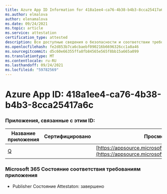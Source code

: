 ```yaml
---
title: Azure App ID Information for 418a1ee4-ca76-4b38-b4b3-8cca25417a6c
ms.author: elmalova
author: elenamalova
ms.date: 09/24/2021
ms.topic: article
ms.service: attestation
certification_type: attested
description: Все доступные сведения о безопасности и соответствии требованиям для 418a1ee4-ca76-4b38-b4b3-8cca25417a6c.
ms.openlocfilehash: fe2d853b7ca6cbaebf090216b6696326cc1a8a46
ms.sourcegitcommit: d5c60e66355ffa8fb84565e565f8bb15a665a099
ms.translationtype: MT
ms.contentlocale: ru-RU
ms.lasthandoff: 09/24/2021
ms.locfileid: "59782569"
---
```

# <a name="azure-app-id-418a1ee4-ca76-4b38-b4b3-8cca25417a6c"></a>Azure App ID: 418a1ee4-ca76-4b38-b4b3-8cca25417a6c


### <a name="apps-associated-with-this-id"></a>Приложения, связанные с этим ID:
| **Название приложения** | **Сертифицировано** | **Просмотр в AppSource** |
|--------------|---------------|-----------------------|
| [Q](https://docs.microsoft.com/microsoft-365-app-certification/forward/WA104381433) |  | [https://appsource.microsoft.com/product/office/WA104381433](https://appsource.microsoft.com/product/office/WA104381433) |

### <a name="microsoft-365-app-compliance-status"></a>Microsoft 365 Состояние соответствия требованиям приложения
- Publisher Состояние Attestaton: завершено
